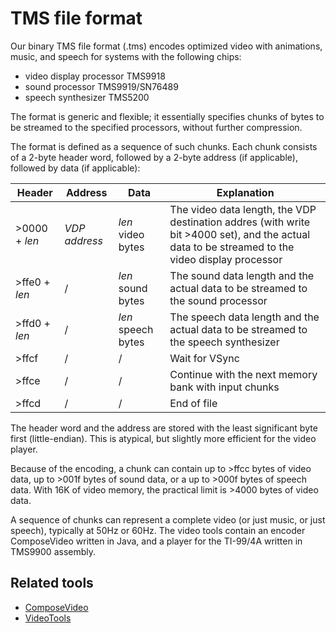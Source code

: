 # TMS file format

Our binary TMS file format (.tms) encodes optimized video with animations,
music, and speech for systems with the following chips:

* video display processor TMS9918
* sound processor TMS9919/SN76489
* speech synthesizer TMS5200

The format is generic and flexible; it essentially specifies chunks of bytes to
be streamed to the specified processors, without further compression.

The format is defined as a sequence of such chunks. Each chunk consists of a
2-byte header word, followed by a 2-byte address (if applicable), followed by
data (if applicable):

| Header        | Address        | Data               | Explanation |
|---------------|----------------|--------------------|-------------|
| >0000 + _len_ | _VDP address_  | _len_ video bytes  | The video data length, the VDP destination addres (with write bit >4000 set), and the actual data to be streamed to the video display processor |
| >ffe0 + _len_ | /              | _len_ sound bytes  | The sound data length and the actual data to be streamed to the sound processor |
| >ffd0 + _len_ | /              | _len_ speech bytes | The speech data length and the actual data to be streamed to the speech synthesizer |
| >ffcf         | /              | /                  | Wait for VSync |
| >ffce         | /              | /                  | Continue with the next memory bank with input chunks |
| >ffcd         | /              | /                  | End of file |

The header word and the address are stored with the least significant byte
first (little-endian). This is atypical, but slightly more efficient for the
video player.

Because of the encoding, a chunk can contain up to >ffcc bytes of video data,
up to >001f bytes of sound data, or a up to >000f bytes of speech data. With
16K of video memory, the practical limit is >4000 bytes of video data.

A sequence of chunks can represent a complete video (or just music, or just
speech), typically at 50Hz or 60Hz. The video tools contain an encoder
ComposeVideo written in Java, and a player for the TI-99/4A written in TMS9900
assembly.

## Related tools

* [ComposeVideo](ComposeVideo.md)
* [VideoTools](../README.md)
